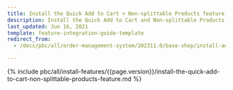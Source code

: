```yaml
---
title: Install the Quick Add to Cart + Non-splittable Products feature
description: Install the Quick Add to Cart and Non-splittable Products features in your project.
last_updated: Jun 16, 2021
template: feature-integration-guide-template
redirect_from:
  - /docs/pbc/all/order-management-system/202311.0/base-shop/install-and-update/install-features/install-the-quick-add-to-cart-non-splittable-products-feature.html

---
```


{% include pbc/all/install-features/{{page.version}}/install-the-quick-add-to-cart-non-splittable-products-feature.md %} <!-- To edit, see /_includes/pbc/all/install-features/202311.0/install-the-quick-add-to-cart-non-splittable-products-feature.md -->
